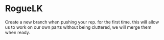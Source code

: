 # RogueLK

Create a new branch when pushing your rep. for the first time. this will allow us to work on our own parts without being cluttered, we will merge them when ready. 
